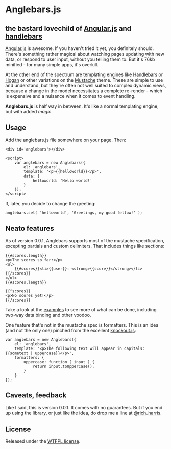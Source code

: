 Anglebars.js
============
the bastard lovechild of [Angular.js](http://angularjs.org/) and [handlebars](http://handlebarsjs.com/)
-------------------------------------------------------------------------------------------------------



[Angular.js](http://angularjs.org/) is awesome. If you haven't tried it yet, you definitely should. There's something rather magical about watching pages updating with new data, or respond to user input, without you telling them to. But it's 76kb minified - for many simple apps, it's overkill.

At the other end of the spectrum are templating engines like [Handlebars](http://handlebarsjs.com/) or [Hogan](http://twitter.github.com/hogan.js/) or other variations on the [Mustache](http://mustache.github.com/) theme. These are simple to use and understand, but they're often not well suited to complex dynamic views, because a change in the model necessitates a complete re-render - which is expensive and a nuisance when it comes to event handling.

**Anglebars.js** is half way in between. It's like a normal templating engine, but with added *magic*.


Usage
-----

Add the anglebars.js file somewhere on your page. Then:

    <div id='anglebars'></div>

    <script>
        var anglebars = new Anglebars({
        	el: 'anglebars',
        	template: '<p>{{helloworld}}</p>',
        	data: {
        		helloworld: 'Hello world!'
        	}
        });
    </script>

If, later, you decide to change the greeting:

    anglebars.set( 'helloworld', 'Greetings, my good fellow!' );


Neato features
--------------

As of version 0.0.1, Anglebars supports most of the mustache specification, excepting partials and custom delimiters. That includes things like sections:

    {{#scores.length}}
    <p>The scores so far:</p>
    <ul>
        {{#scores}}<li>{{user}}: <strong>{{score}}</strong></li>{{/scores}}
    </ul>
    {{#scores.length}}

    {{^scores}}
    <p>No scores yet!</p>
    {{/scores}}

Take a look at the [examples](http://rich-harris.github.com/Anglebars/examples/) to see more of what can be done, including two-way data binding and other voodoo.

One feature that's not in the mustache spec is formatters. This is an idea (and not the only one) pinched from the excellent [knockout.js](http://knockoutjs.com/):

    var anglebars = new Anglebars({
    	el: 'anglebars',
    	template: '<p>The following text will appear in capitals: {{sometext | uppercase}}</p>',
    	formatters: {
    		uppercase: function ( input ) {
    			return input.toUpperCase();
    		}
    	}
    });


Caveats, feedback
-----------------

Like I said, this is version 0.0.1. It comes with no guarantees. But if you end up using the library, or just like the idea, do drop me a line at [@rich_harris](http://twitter.com/rich_harris).


License
-------

Released under the [WTFPL license](http://en.wikipedia.org/wiki/WTFPL).